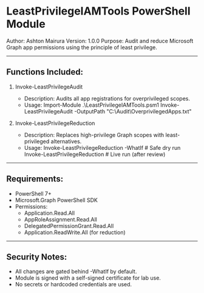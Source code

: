 LeastPrivilegeIAMTools PowerShell Module
========================================

Author: Ashton Mairura
Version: 1.0.0
Purpose: Audit and reduce Microsoft Graph app permissions using the principle of least privilege.

---

Functions Included:
-------------------

1. Invoke-LeastPrivilegeAudit
   - Description: Audits all app registrations for overprivileged scopes.
   - Usage:
       Import-Module .\LeastPrivilegeIAMTools.psm1
       Invoke-LeastPrivilegeAudit -OutputPath "C:\Audit\OverprivilegedApps.txt"

2. Invoke-LeastPrivilegeReduction
   - Description: Replaces high-privilege Graph scopes with least-privileged alternatives.
   - Usage:
       Invoke-LeastPrivilegeReduction -WhatIf   # Safe dry run
       Invoke-LeastPrivilegeReduction           # Live run (after review)

---

Requirements:
-------------
- PowerShell 7+
- Microsoft.Graph PowerShell SDK
- Permissions:
    - Application.Read.All
    - AppRoleAssignment.Read.All
    - DelegatedPermissionGrant.Read.All
    - Application.ReadWrite.All (for reduction)

---

Security Notes:
---------------
- All changes are gated behind -WhatIf by default.
- Module is signed with a self-signed certificate for lab use.
- No secrets or hardcoded credentials are used.

